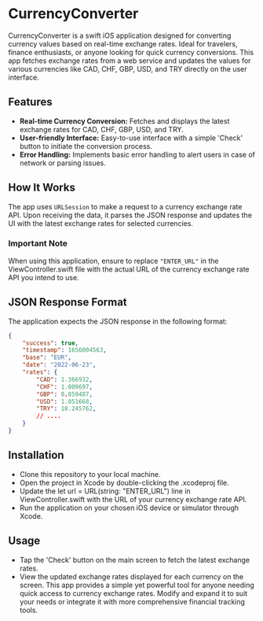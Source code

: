 # CurrencyConverter

CurrencyConverter is a swift iOS application designed for converting currency values based on real-time exchange rates. Ideal for travelers, finance enthusiasts, or anyone looking for quick currency conversions. This app fetches exchange rates from a web service and updates the values for various currencies like CAD, CHF, GBP, USD, and TRY directly on the user interface.

## Features

- **Real-time Currency Conversion:** Fetches and displays the latest exchange rates for CAD, CHF, GBP, USD, and TRY.
- **User-friendly Interface:** Easy-to-use interface with a simple 'Check' button to initiate the conversion process.
- **Error Handling:** Implements basic error handling to alert users in case of network or parsing issues.

## How It Works

The app uses `URLSession` to make a request to a currency exchange rate API. Upon receiving the data, it parses the JSON response and updates the UI with the latest exchange rates for selected currencies. 

### Important Note

When using this application, ensure to replace `"ENTER_URL"` in the ViewController.swift file with the actual URL of the currency exchange rate API you intend to use.

## JSON Response Format

The application expects the JSON response in the following format:

```json
{
    "success": true,
    "timestamp": 1656004563,
    "base": "EUR",
    "date": "2022-06-23",
    "rates": {
        "CAD": 1.366932,
        "CHF": 1.009697,
        "GBP": 0.859487,
        "USD": 1.051668,
        "TRY": 18.245762,
        // ....
    }
}
```
## Installation

- Clone this repository to your local machine.
- Open the project in Xcode by double-clicking the .xcodeproj file.
- Update the let url = URL(string: "ENTER_URL") line in ViewController.swift with the URL of your currency exchange rate API.
- Run the application on your chosen iOS device or simulator through Xcode.

## Usage
- Tap the 'Check' button on the main screen to fetch the latest exchange rates.
- View the updated exchange rates displayed for each currency on the screen.
This app provides a simple yet powerful tool for anyone needing quick access to currency exchange rates. Modify and expand it to suit your needs or integrate it with more comprehensive financial tracking tools.
